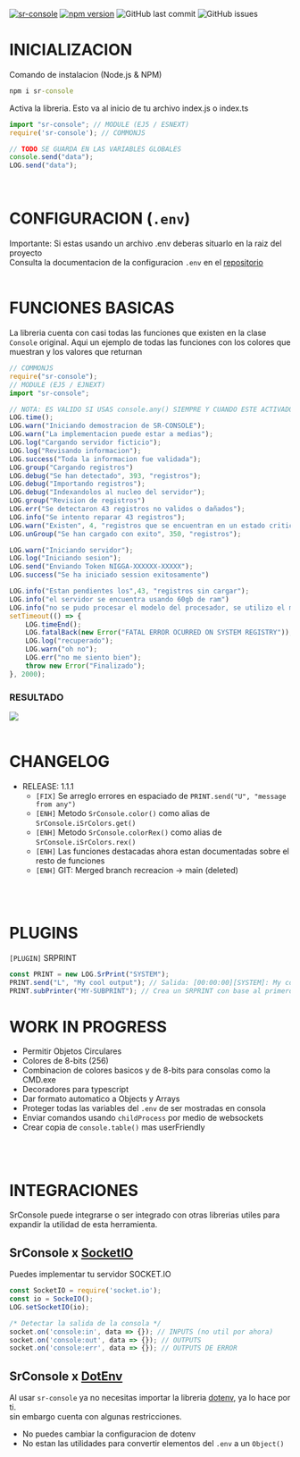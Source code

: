 [![sr-console](https://snyk.io/advisor/npm-package/sr-console/badge.svg)](https://snyk.io/advisor/npm-package/sr-console)
[![npm version](https://badge.fury.io/js/sr-console.svg)](https://badge.fury.io/js/sr-console)
![GitHub last commit](https://img.shields.io/github/last-commit/SrRapero720/sr-console)
![GitHub issues](https://img.shields.io/github/issues-raw/SrRapero720/sr-console)

# INICIALIZACION
Comando de instalacion (Node.js & NPM)
```cmd
npm i sr-console
```

Activa la libreria. Esto va al inicio de tu archivo index.js o index.ts
```ts
import "sr-console"; // MODULE (EJ5 / ESNEXT)
require('sr-console'); // COMMONJS

// TODO SE GUARDA EN LAS VARIABLES GLOBALES
console.send("data");
LOG.send("data");
```
<br>

# CONFIGURACION (`.env`)
Importante: Si estas usando un archivo .env deberas situarlo en la raiz del proyecto<br>
Consulta la documentacion de la configuracion `.env` en el [repositorio](https://github.com/SrRapero720/sr-console/blob/main/.env)
<br><br>

# FUNCIONES BASICAS
La libreria cuenta con casi todas las funciones que existen en la clase `Console` original.
Aqui un ejemplo de todas las funciones con los colores que muestran y los valores que returnan
```js
// COMMONJS
require("sr-console");
// MODULE (EJ5 / EJNEXT)
import "sr-console";

// NOTA: ES VALIDO SI USAS console.any() SIEMPRE Y CUANDO ESTE ACTIVADO EN EL .env EL SOBREESCRIBIR console
LOG.time();
LOG.warn("Iniciando demostracion de SR-CONSOLE");
LOG.warn("La implementacion puede estar a medias");
LOG.log("Cargando servidor ficticio");
LOG.log("Revisando informacion");
LOG.success("Toda la informacion fue validada");
LOG.group("Cargando registros")
LOG.debug("Se han detectado", 393, "registros");
LOG.debug("Importando registros");
LOG.debug("Indexandolos al nucleo del servidor");
LOG.group("Revision de registros")
LOG.err("Se detectaron 43 registros no validos o dañados");
LOG.info("Se intento reparar 43 registros");
LOG.warn("Existen", 4, "registros que se encuentran en un estado critico e irreparable")
LOG.unGroup("Se han cargado con exito", 350, "registros");

LOG.warn("Iniciando servidor");
LOG.log("Iniciando sesion");
LOG.send("Enviando Token NIGGA-XXXXXX-XXXXX");
LOG.success("Se ha iniciado session exitosamente")

LOG.info("Estan pendientes los",43, "registros sin cargar");
LOG.info("el servidor se encuentra usando 60gb de ram")
LOG.info("no se pudo procesar el modelo del procesador, se utilizo el modo seguro");
setTimeout(() => {
    LOG.timeEnd();
    LOG.fatalBack(new Error("FATAL ERROR OCURRED ON SYSTEM REGISTRY"));
    LOG.log("recuperado");
    LOG.warn("oh no");
    LOG.err("no me siento bien");
    throw new Error("Finalizado");
}, 2000);
```

### RESULTADO
<img src="https://i.imgur.com/X21ulSx.png">

<br>
<br>
<!-- `[FIX]` `[ENH]` `[NEW]` -->

# CHANGELOG
- RELEASE: 1.1.1
    - `[FIX]` Se arreglo errores en espaciado de `PRINT.send("U", "message from any")`
    - `[ENH]` Metodo `SrConsole.color()` como alias de `SrConsole.iSrColors.get()`
    - `[ENH]` Metodo `SrConsole.colorRex()` como alias de `SrConsole.iSrColors.rex()`
    - `[ENH]` Las funciones destacadas ahora estan documentadas sobre el resto de funciones
    - `[ENH]` GIT: Merged branch recreacion -> main (deleted)
<br>
<br>

# PLUGINS
`[PLUGIN]` SRPRINT
```js
const PRINT = new LOG.SrPrint("SYSTEM");
PRINT.send("L", "My cool output"); // Salida: [00:00:00][SYSTEM]: My cool output
PRINT.subPrinter("MY-SUBPRINT"); // Crea un SRPRINT con base al primero ->[00:00:00][SYSTEM/MY-SUBPRINT]: My cool output
```

# WORK IN PROGRESS
- Permitir Objetos Circulares
- Colores de 8-bits (256)
- Combinacion de colores basicos y de 8-bits para consolas como la CMD.exe
- Decoradores para typescript
- Dar formato automatico a Objects y Arrays
- Proteger todas las variables del `.env` de ser mostradas en consola
- Enviar comandos usando `childProcess` por medio de websockets
- Crear copia de `console.table()` mas userFriendly
<br>
<br>

# INTEGRACIONES
SrConsole puede integrarse o ser integrado con otras librerias utiles para expandir la utilidad de esta herramienta.

## SrConsole x [SocketIO](https://www.npmjs.com/package/socket.io)
Puedes implementar tu servidor SOCKET.IO 
```js
const SocketIO = require('socket.io');
const io = SockeIO();
LOG.setSocketIO(io);

/* Detectar la salida de la consola */
socket.on('console:in', data => {}); // INPUTS (no util por ahora)
socket.on('console:out', data => {}); // OUTPUTS
socket.on('console:err', data => {}); // OUTPUTS DE ERROR
```

## SrConsole x [DotEnv](https://www.npmjs.com/package/dotenv)
Al usar `sr-console` ya no necesitas importar la libreria [dotenv](https://www.npmjs.com/package/dotenv), ya lo hace por ti. <br>
sin embargo cuenta con algunas restricciones.
- No puedes cambiar la configuracion de dotenv
- No estan las utilidades para convertir elementos del `.env` a un `Object()`